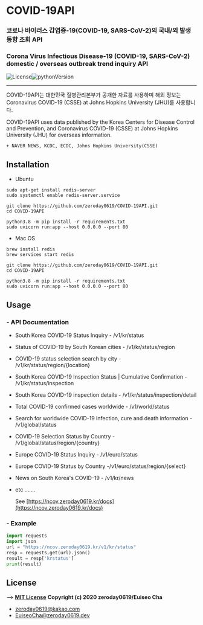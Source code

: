 # COVID-19API

### 코로나 바이러스 감염증-19(COVID-19, SARS-CoV-2)의 국내/외 발생 동향 조회 API
### Corona Virus Infectious Disease-19 (COVID-19, SARS-CoV-2) domestic / overseas outbreak trend inquiry API

 ![License](https://img.shields.io/badge/License-MIT-blue)![pythonVersion](https://img.shields.io/badge/python-v3.8-blue)

---

COVID-19API는 대한민국 질병관리본부가 공개한 자료를 사용하며 해외 정보는 Coronavirus COVID-19 (CSSE) at Johns Hopkins University (JHU)를 사용합니다.

COVID-19API uses data published by the Korea Centers for Disease Control and Prevention, and Coronavirus COVID-19 (CSSE) at Johns Hopkins University (JHU) for overseas information.

    + NAVER NEWS, KCDC, ECDC, Johns Hopkins University(CSSE) 

## Installation

- Ubuntu

```shell
sudo apt-get install redis-server
sudo systemctl enable redis-server.service
```

```shell
git clone https://github.com/zeroday0619/COVID-19API.git
cd COVID-19API
```

```shell
python3.8 -m pip install -r requirements.txt
sudo uvicorn run:app --host 0.0.0.0 --port 80
```

- Mac OS

```shell
brew install redis
brew services start redis
```

```shell
git clone https://github.com/zeroday0619/COVID-19API.git
cd COVID-19API
```

```shell
python3.8 -m pip install -r requirements.txt
sudo uvicorn run:app --host 0.0.0.0 --port 80
```

## Usage

### - API Documentation

- South Korea COVID-19 Status Inquiry - /v1/kr/status
- Status of COVID-19 by South Korean cities - /v1/kr/status/region
- COVID-19 status selection search by city - /v1/kr/status/region/{location}
- South Korea COVID-19 Inspection Status | Cumulative Confirmation - /v1/kr/status/inspection
- South Korea COVID-19 inspection details - /v1/kr/status/inspection/detail

- Total COVID-19 confirmed cases worldwide - /v1/world/status
- Search for worldwide COVID-19 infection, cure and death information - /v1/global/status
- COVID-19 Selection Status by Country - /v1/global/status/region/{country}

- Europe COVID-19 Status Inquiry - /v1/euro/status
- Europe COVID-19 Status by Country - ​/v1​/euro​/status​/region​/{select}
- News on South Korea's COVID-19 - /v1/kr/news
- etc .......

  See [https://ncov.zeroday0619.kr/docs](https://ncov.zeroday0619.kr/docs)

### - Example

```python
import requests
import json
url = "https://ncov.zeroday0619.kr/v1/kr/status"
resp = requests.get(url).json()
result = resp['krstatus']
print(result)
```



## License
--> [**MIT License**](https://github.com/zeroday0619/COVID-19API/blob/master/LICENSE)
**Copyright (c) 2020 zeroday0619/Euiseo Cha**
- zeroday0619@kakao.com
- EuiseoCha@zeroday0619.dev
